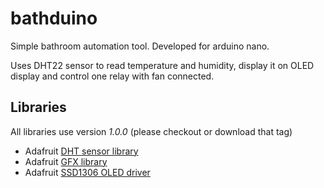# bathduino
Simple bathroom automation tool. Developed for arduino nano.

Uses DHT22 sensor to read temperature and humidity, display it on OLED display and control one relay with fan connected.

## Libraries
All libraries use version *1.0.0* (please checkout or download that tag)
* Adafruit [DHT sensor library](https://github.com/adafruit/DHT-sensor-library)
* Adafruit [GFX library](https://github.com/adafruit/Adafruit-GFX-Library)
* Adafruit [SSD1306 OLED driver](https://github.com/adafruit/Adafruit_SSD1306) 
